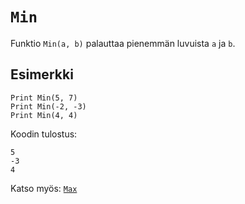 `Min`
==========

Funktio `Min(a, b)` palauttaa pienemmän luvuista `a` ja `b`.

Esimerkki
----------

    Print Min(5, 7)
    Print Min(-2, -3)
    Print Min(4, 4)
    
Koodin tulostus:

    5
    -3
    4
    
Katso myös: [`Max`](manual:max)